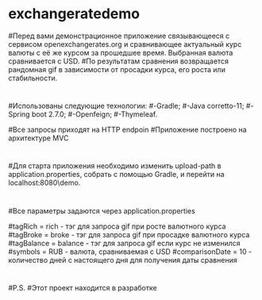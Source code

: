 # exchangeratedemo
#Перед вами демонстрационное приложение связывающееся с сервисом openexchangerates.org и сравнивающее актуальный курс валюты с её же курсом за прошедшее время. Выбранная валюта сравнивается с USD.
#По результатам сравнения возвращается рандомная gif в зависимости от просадки курса, его роста или стабильности.
#
#Использованы следующие технологии:
#-Gradle;
#-Java corretto-11;
#-Spring boot 2.7.0;
#-Openfeign;
#-Thymeleaf.

#Все запросы приходят на HTTP endpoin
#Приложение построено на архитектуре MVC
#
#Для старта приложения необходимо изменить upload-path в application.properties, собрать с помощью Gradle, и перейти на localhost:8080\demo.
#
#Все параметры задаются через application.properties

#tagRich = rich - тэг для запроса gif при росте валютного курса
#tagBroke = broke - тэг для запроса gif при просадке валютного курса
#tagBalance = balance - тэг для запроса gif если курс не изменился
#symbols = RUB - валюта, сравниваемая с USD
#comparisonDate = 10 - количество дней с настоящего дня для получения даты сравнения
#
#P.S. 
#Этот проект находится в разработке
